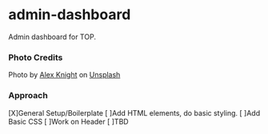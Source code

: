# admin-dashboard
Admin dashboard for TOP.


### Photo Credits
Photo by <a href="https://unsplash.com/@agk42?utm_source=unsplash&utm_medium=referral&utm_content=creditCopyText">Alex Knight</a> on <a href="https://unsplash.com/s/photos/anime?utm_source=unsplash&utm_medium=referral&utm_content=creditCopyText">Unsplash</a>
  

### Approach
[X]General Setup/Boilerplate
[ ]Add HTML elements, do basic styling.
[ ]Add Basic CSS
[ ]Work on Header
[ ]TBD